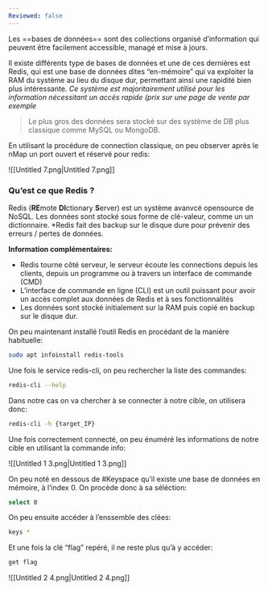 ```yaml
---
Reviewed: false
---
```

Les ==bases de données== sont des collections organisé d’information qui peuvent être facilement accessible, managé et mise à jours.

Il existe différents type de bases de données et une de ces dernières est Redis, qui est une base de données dites “en-mémoire” qui va exploiter la RAM du système au lieu du disque dur, permettant ainsi une rapidité bien plus intéressante. _Ce système est majoritairement utilisé pour les information nécessitant un accès rapide (prix sur une page de vente par exemple_

> Le plus gros des données sera stocké sur des système de DB plus classique comme MySQL ou MongoDB.

  

En utilisant la procédure de connection classique, on peu observer après le nMap un port ouvert et réservé pour redis:

![[Untitled 7.png|Untitled 7.png]]

  

### Qu’est ce que Redis ?

Redis (**RE**mote **DI**ctionary **S**erver) est un système avanvcé opensource de NoSQL. Les données sont stocké sous forme de clé-valeur, comme un un dictionnaire. *Redis fait des backup sur le disque dure pour prévenir des erreurs / pertes de données.

**Information complémentaires:**

- Redis tourne côté serveur, le serveur écoute les connections depuis les clients, depuis un programme ou à travers un interface de commande (CMD)
- L’interface de commande en ligne (CLI) est un outil puissant pour avoir un accès complet aux données de Redis et à ses fonctionnalités
- Les données sont stocké initialement sur la RAM puis copié en backup sur le disque dur.

  

On peu maintenant installé l’outil Redis en procédant de la manière habituelle:

```Bash
sudo apt infoinstall redis-tools
```

  

Une fois le service redis-cli, on peu rechercher la liste des commandes:

```Bash
redis-cli --help
```

  

Dans notre cas on va chercher à se connecter à notre cible, on utilisera donc:

```Bash
redis-cli -h {target_IP}
```

  

Une fois correctement connecté, on peu énuméré les informations de notre cible en utilisant la commande info:

![[Untitled 1 3.png|Untitled 1 3.png]]

On peu noté en dessous de \#Keyspace qu’il existe une base de données en mémoire, à l’index 0. On procède donc à sa séléction:

```Bash
select 0
```

On peu ensuite accéder à l’enssemble des clées:

```Bash
keys *
```

Et une fois la clé “flag” repéré, il ne reste plus qu’à y accéder:

```Bash
get flag
```

![[Untitled 2 4.png|Untitled 2 4.png]]